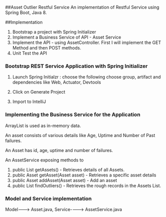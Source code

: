 ##Asset Outlier Restful Service
An implementation of Restful Service using Spring Boot, Java 8.

##Implementation
1) Bootstrap a project with Spring Initializer
2) Implement a Business Service of API - Asset Service
3) Implement the API - using AssetController. First I will implement the GET Method and then POST methods.
4) Unit Test the API

### Bootstrap REST Service Application with Spring Initializer
1) Launch Spring Initialzr : choose the following
 choose group, artifact and dependencies like Web, Actuator, Devtools

2) Click on Generate Project
3) Import to IntelliJ

### Implementing the Business Service for the Application
ArrayList is used as in-memory data.

An asset consists of various details like Age, Uptime and Number of Past failures.

An Asset has id, age, uptime and number of failures.

An AssetService exposing methods to
1. public List<Asset> getAssets() - Retrieves details of all Assets.
2. public Asset getAsset(Asset asset) - Retrieves a specific asset  details
3. public Asset addAsset(Asset asset) - Add an asset
4. public List<Asset> findOutliers() - Retrieves the rough records in the Assets List.

### Model and Service implementation
Model---> Asset.java, 
Service----> AssetService.java



 



